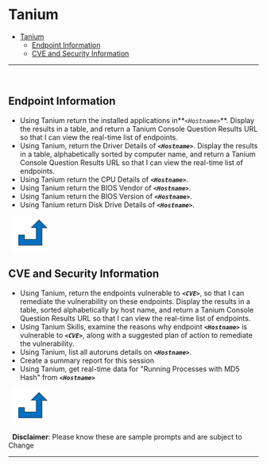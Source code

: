 
# Tanium

- [Tanium](Tanium)
  - [Endpoint Information](#Endpoint-Information)
  - [CVE and Security Information](#CVE-and-Security-Information)
    
***
&nbsp;
## Endpoint Information
<a name="Endpoint Information"></a>
- Using Tanium return the installed applications in**_`<Hostname>`_**. Display the results in a table, and return a Tanium Console Question Results URL so that I can view the real-time list of endpoints.
- Using Tanium, return the Driver Details of **_`<Hostname>`_**. Display the results in a table, alphabetically sorted by computer name, and return a Tanium Console Question Results URL so that I can view the real-time list of endpoints.
- Using Tanium return the CPU Details of **_`<Hostname>`_**.
- Using Tanium return the BIOS Vendor of **_`<Hostname>`_**.
- Using Tanium return the BIOS Version of **_`<Hostname>`_**.
- Using Tanium return Disk Drive Details of **_`<Hostname>`_**.


&nbsp;
[![alt text](../../../Images/backtotop.svg)](#Tanium)

## CVE and Security Information
- Using Tanium, return the endpoints vulnerable to **_`<CVE>`_**, so that I can remediate the vulnerability on these endpoints. Display the results in a table, sorted alphabetically by host name, and return a Tanium Console Question Results URL so that I can view the real-time list of endpoints.
- Using Tanium Skills, examine the reasons why endpoint **_`<Hostname>`_** is vulnerable to **_`<CVE>`_**, along with a suggested plan of action to remediate the vulnerability.
- Using Tanium, list all autoruns details on **_`<Hostname>`_**. 
- Create a summary report for this session
- Using Tanium, get real-time data for "Running Processes with MD5 Hash" from **_`<Hostname>`_**


&nbsp;
[![alt text](../../../Images/backtotop.svg)](#entra)


&nbsp;
**Disclaimer**: Please know these are sample prompts and are subject to Change

***
